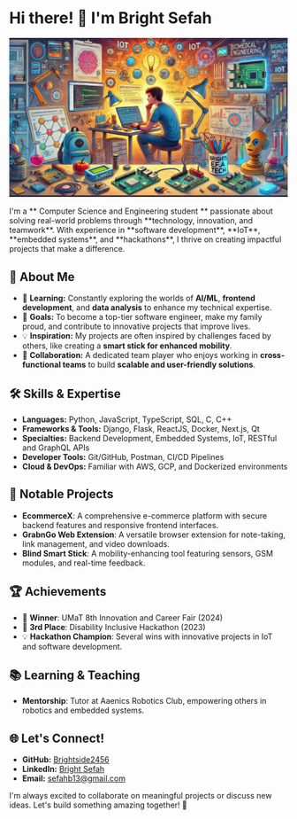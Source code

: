 # Hi there! 👋 I'm Bright Sefah
<p align="center">
  <img src="https://github.com/Brightside2456/Brightside2456/blob/main/me.jpg" alt="Bright Sefah's Workspace" width="800">
</p>
I'm a ** Computer Science and Engineering student ** passionate about solving real-world problems through **technology, innovation, and teamwork**. With experience in **software development**, **IoT**, **embedded systems**, and **hackathons**, I thrive on creating impactful projects that make a difference.

## 🚀 About Me
- 🌱 **Learning:** Constantly exploring the worlds of **AI/ML**, **frontend development**, and **data analysis** to enhance my technical expertise.
- 🎯 **Goals:** To become a top-tier software engineer, make my family proud, and contribute to innovative projects that improve lives.
- 💡 **Inspiration:** My projects are often inspired by challenges faced by others, like creating a **smart stick for enhanced mobility**.
- 🤝 **Collaboration:** A dedicated team player who enjoys working in **cross-functional teams** to build **scalable and user-friendly solutions**.

## 🛠️ Skills & Expertise
- **Languages:** Python, JavaScript, TypeScript, SQL, C, C++  
- **Frameworks & Tools:** Django, Flask, ReactJS, Docker, Next.js, Qt  
- **Specialties:** Backend Development, Embedded Systems, IoT, RESTful and GraphQL APIs  
- **Developer Tools:** Git/GitHub, Postman, CI/CD Pipelines  
- **Cloud & DevOps:** Familiar with AWS, GCP, and Dockerized environments  

## 🎯 Notable Projects
- **EcommerceX**: A comprehensive e-commerce platform with secure backend features and responsive frontend interfaces.  
- **GrabnGo Web Extension**: A versatile browser extension for note-taking, link management, and video downloads.  
- **Blind Smart Stick**: A mobility-enhancing tool featuring sensors, GSM modules, and real-time feedback.  

## 🏆 Achievements
- 🥇 **Winner**: UMaT 8th Innovation and Career Fair (2024)  
- 🥉 **3rd Place**: Disability Inclusive Hackathon (2023)  
- 💡 **Hackathon Champion**: Several wins with innovative projects in IoT and software development.  

## 📚 Learning & Teaching
- **Mentorship**: Tutor at Aaenics Robotics Club, empowering others in robotics and embedded systems.  

## 🌐 Let's Connect!
- **GitHub:** [Brightside2456](https://github.com/Brightside2456)  
- **LinkedIn:** [Bright Sefah](https://www.linkedin.com/in/brightsefah/)  
- **Email:** sefahb13@gmail.com  

I'm always excited to collaborate on meaningful projects or discuss new ideas. Let's build something amazing together! 🚀
